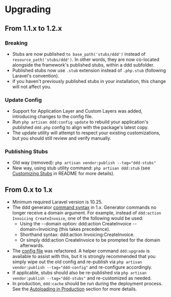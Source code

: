 # Upgrading

## From 1.1.x to 1.2.x
### Breaking
- Stubs are now published `to base_path('stubs/ddd')` instead of `resource_path('stubs/ddd')`. In other words, they are now co-located alongside the framework's published stubs, within a ddd subfolder.
- Published stubs now use `.stub` extension instead of `.php.stub` (following Laravel's convention).
- If you haven't previously published stubs in your installation, this change will not affect you.

### Update Config
- Support for Application Layer and Custom Layers was added, introducing changes to the config file.
- Run `php artisan ddd:config update` to rebuild your application's published `ddd.php` config to align with the package's latest copy.
- The update utility will attempt to respect your existing customizations, but you should still review and verify manually.

### Publishing Stubs
- Old way (removed): `php artisan vendor:publish --tag="ddd-stubs"`
- New way, using stub utility command: `php artisan ddd:stub` (see [Customizing Stubs](README.md#customizing-stubs) in README for more details).

## From 0.x to 1.x
- Minimum required Laravel version is 10.25.
- The ddd generator [command syntax](README.md#usage) in 1.x. Generator commands no longer receive a domain argument. For example, instead of `ddd:action Invoicing CreateInvoice`, one of the following would be used:
    - Using the --domain option: ddd:action CreateInvoice --domain=Invoicing (this takes precedence).
    - Shorthand syntax: ddd:action Invoicing:CreateInvoice.
    - Or simply ddd:action CreateInvoice to be prompted for the domain afterwards.
- The [config file](config/ddd.php) was refactored. A helper command `ddd:upgrade` is available to assist with this, but it is strongly recommended that you simply wipe out the old config and re-publish via `php artisan vendor:publish --tag="ddd-config"` and re-configure accordingly.
- If applicable, stubs should also be re-published via `php artisan vendor:publish --tag="ddd-stubs"` and re-customized as needed.
- In production, `ddd:cache` should be run during the deployment process. See the [Autoloading in Production](README.md#autoloading-in-production) section for more details.
